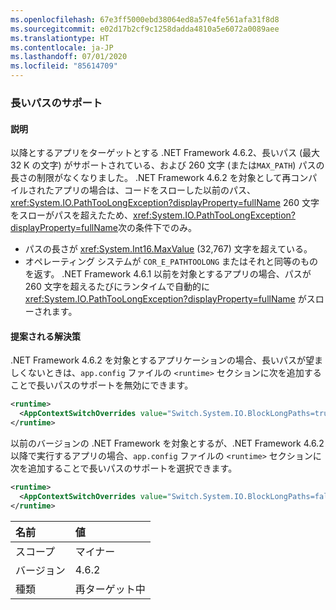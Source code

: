 ```yaml
---
ms.openlocfilehash: 67e3ff5000ebd38064ed8a57e4fe561afa31f8d8
ms.sourcegitcommit: e02d17b2cf9c1258dadda4810a5e6072a0089aee
ms.translationtype: HT
ms.contentlocale: ja-JP
ms.lasthandoff: 07/01/2020
ms.locfileid: "85614709"
---
```

### <a name="long-path-support"></a>長いパスのサポート

#### <a name="details"></a>説明

以降とするアプリをターゲットとする .NET Framework 4.6.2、長いパス (最大 32 K の文字) がサポートされている、および 260 文字 (または`MAX_PATH`) パスの長さの制限がなくなりました。 .NET Framework 4.6.2 を対象として再コンパイルされたアプリの場合は、コードをスローした以前のパス、 <xref:System.IO.PathTooLongException?displayProperty=fullName> 260 文字をスローがパスを超えたため、<xref:System.IO.PathTooLongException?displayProperty=fullName>次の条件下でのみ。

- パスの長さが <xref:System.Int16.MaxValue> (32,767) 文字を超えている。
- オペレーティング システムが `COR_E_PATHTOOLONG` またはそれと同等のものを返す。
.NET Framework 4.6.1 以前を対象とするアプリの場合、パスが 260 文字を超えるたびにランタイムで自動的に <xref:System.IO.PathTooLongException?displayProperty=fullName> がスローされます。

#### <a name="suggestion"></a>提案される解決策

.NET Framework 4.6.2 を対象とするアプリケーションの場合、長いパスが望ましくないときは、`app.config` ファイルの `<runtime>` セクションに次を追加することで長いパスのサポートを無効にできます。

```xml
<runtime>
  <AppContextSwitchOverrides value="Switch.System.IO.BlockLongPaths=true" />
</runtime>
```

以前のバージョンの .NET Framework を対象とするが、.NET Framework 4.6.2 以降で実行するアプリの場合、`app.config` ファイルの `<runtime>` セクションに次を追加することで長いパスのサポートを選択できます。

```xml
<runtime>
  <AppContextSwitchOverrides value="Switch.System.IO.BlockLongPaths=false" />
</runtime>
```

| 名前    | 値       |
|:--------|:------------|
| スコープ   | マイナー       |
| バージョン | 4.6.2       |
| 種類    | 再ターゲット中 |

